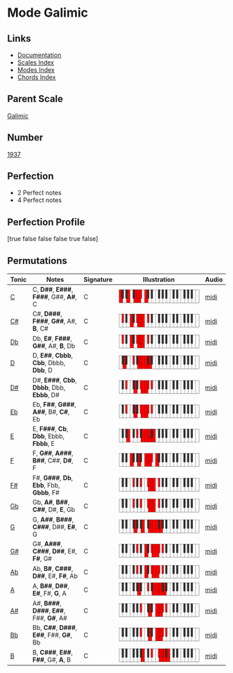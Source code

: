 # Mode Galimic

## Links

- [Documentation](index.md)
- [Scales Index](Scales.md)
- [Modes Index](Modes.md)
- [Chords Index](Chords.md)

## Parent Scale

[Galimic](ScaleGalimic.md)

## Number

[1937](https://ianring.com/musictheory/scales/1937)

## Perfection

- 2 Perfect notes
- 4 Perfect notes

## Perfection Profile

[true false false false true false]

## Permutations

| Tonic | Notes | Signature | Illustration | Audio |
|-------|-------|-----------|--------------|-------|
| [C](ModeCNaturalGalimic.md) | C, **D##**, **E###**, **F###**, G##, **A#**, C | C | ![CNaturalGalimic](ModeCNaturalGalimic.png) | [midi](https://github.com/edipermadi/music/blob/main/docs/ModeCNaturalGalimic.mid?raw=true) |
| [C#](ModeCSharpGalimic.md) | C#, **D###**, **F###**, **G##**, A#, **B**, C# | C | ![CSharpGalimic](ModeCSharpGalimic.png) | [midi](https://github.com/edipermadi/music/blob/main/docs/ModeCSharpGalimic.mid?raw=true) |
| [Db](ModeDFlatGalimic.md) | Db, **E#**, **F###**, **G##**, A#, **B**, Db | C | ![DFlatGalimic](ModeDFlatGalimic.png) | [midi](https://github.com/edipermadi/music/blob/main/docs/ModeDFlatGalimic.mid?raw=true) |
| [D](ModeDNaturalGalimic.md) | D, **E##**, **Cbbb**, **Cbb**, Dbbb, **Dbb**, D | C | ![DNaturalGalimic](ModeDNaturalGalimic.png) | [midi](https://github.com/edipermadi/music/blob/main/docs/ModeDNaturalGalimic.mid?raw=true) |
| [D#](ModeDSharpGalimic.md) | D#, **E###**, **Cbb**, **Dbbb**, Dbb, **Ebbb**, D# | C | ![DSharpGalimic](ModeDSharpGalimic.png) | [midi](https://github.com/edipermadi/music/blob/main/docs/ModeDSharpGalimic.mid?raw=true) |
| [Eb](ModeEFlatGalimic.md) | Eb, **F##**, **G###**, **A##**, B#, **C#**, Eb | C | ![EFlatGalimic](ModeEFlatGalimic.png) | [midi](https://github.com/edipermadi/music/blob/main/docs/ModeEFlatGalimic.mid?raw=true) |
| [E](ModeENaturalGalimic.md) | E, **F###**, **Cb**, **Dbb**, Ebbb, **Fbbb**, E | C | ![ENaturalGalimic](ModeENaturalGalimic.png) | [midi](https://github.com/edipermadi/music/blob/main/docs/ModeENaturalGalimic.mid?raw=true) |
| [F](ModeFNaturalGalimic.md) | F, **G##**, **A###**, **B##**, C##, **D#**, F | C | ![FNaturalGalimic](ModeFNaturalGalimic.png) | [midi](https://github.com/edipermadi/music/blob/main/docs/ModeFNaturalGalimic.mid?raw=true) |
| [F#](ModeFSharpGalimic.md) | F#, **G###**, **Db**, **Ebb**, Fbb, **Gbbb**, F# | C | ![FSharpGalimic](ModeFSharpGalimic.png) | [midi](https://github.com/edipermadi/music/blob/main/docs/ModeFSharpGalimic.mid?raw=true) |
| [Gb](ModeGFlatGalimic.md) | Gb, **A#**, **B##**, **C##**, D#, **E**, Gb | C | ![GFlatGalimic](ModeGFlatGalimic.png) | [midi](https://github.com/edipermadi/music/blob/main/docs/ModeGFlatGalimic.mid?raw=true) |
| [G](ModeGNaturalGalimic.md) | G, **A##**, **B###**, **C###**, D##, **E#**, G | C | ![GNaturalGalimic](ModeGNaturalGalimic.png) | [midi](https://github.com/edipermadi/music/blob/main/docs/ModeGNaturalGalimic.mid?raw=true) |
| [G#](ModeGSharpGalimic.md) | G#, **A###**, **C###**, **D##**, E#, **F#**, G# | C | ![GSharpGalimic](ModeGSharpGalimic.png) | [midi](https://github.com/edipermadi/music/blob/main/docs/ModeGSharpGalimic.mid?raw=true) |
| [Ab](ModeAFlatGalimic.md) | Ab, **B#**, **C###**, **D##**, E#, **F#**, Ab | C | ![AFlatGalimic](ModeAFlatGalimic.png) | [midi](https://github.com/edipermadi/music/blob/main/docs/ModeAFlatGalimic.mid?raw=true) |
| [A](ModeANaturalGalimic.md) | A, **B##**, **D##**, **E#**, F#, **G**, A | C | ![ANaturalGalimic](ModeANaturalGalimic.png) | [midi](https://github.com/edipermadi/music/blob/main/docs/ModeANaturalGalimic.mid?raw=true) |
| [A#](ModeASharpGalimic.md) | A#, **B###**, **D###**, **E##**, F##, **G#**, A# | C | ![ASharpGalimic](ModeASharpGalimic.png) | [midi](https://github.com/edipermadi/music/blob/main/docs/ModeASharpGalimic.mid?raw=true) |
| [Bb](ModeBFlatGalimic.md) | Bb, **C##**, **D###**, **E##**, F##, **G#**, Bb | C | ![BFlatGalimic](ModeBFlatGalimic.png) | [midi](https://github.com/edipermadi/music/blob/main/docs/ModeBFlatGalimic.mid?raw=true) |
| [B](ModeBNaturalGalimic.md) | B, **C###**, **E##**, **F##**, G#, **A**, B | C | ![BNaturalGalimic](ModeBNaturalGalimic.png) | [midi](https://github.com/edipermadi/music/blob/main/docs/ModeBNaturalGalimic.mid?raw=true) |
